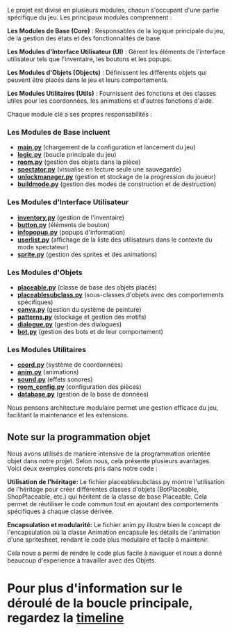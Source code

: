 Le projet est divisé en plusieurs modules, chacun s'occupant d'une partie spécifique du jeu. Les principaux modules comprennent :

**Les Modules de Base (Core)** : Responsables de la logique principale du jeu, de la gestion des états et des fonctionnalités de base.

**Les Modules d'Interface Utilisateur (UI)** : Gèrent les éléments de l'interface utilisateur tels que l'inventaire, les boutons et les popups.

**Les Modules d'Objets (Objects)** : Définissent les différents objets qui peuvent être placés dans le jeu et leurs comportements.

**Les Modules Utilitaires (Utils)** : Fournissent des fonctions et des classes utiles pour les coordonnées, les animations et d'autres fonctions d'aide.

Chaque module clé a ses propres responsabilités :

### Les Modules de Base incluent
- **[main.py](/sources/main.py)** (chargement de la configuration et lancement du jeu)
- **[logic.py](/sources/core/logic.py)** (boucle principale du jeu)
- **[room.py](/sources/core/room.py)** (gestion des objets dans la pièce)
- **[spectator.py](/sources/core/spectator.py)** (visualise en lecture seule une sauvegarde)
- **[unlockmanager.py](/sources/core/unlockmanager.py)** (gestion et stockage de la progression du joueur)
- **[buildmode.py](/sources/core/buildmode.py)** (gestion des modes de construction et de destruction)

### Les Modules d'Interface Utilisateur
- **[inventory.py](/sources/ui/inventory.py)** (gestion de l'inventaire)
- **[button.py](/sources/ui/button.py)** (éléments de bouton)
- **[infopopup.py](/sources/ui/infopopup.py)** (popups d'information)
- **[userlist.py](/sources/ui/userlist.py)** (affichage de la liste des utilisateurs dans le contexte du mode spectateur)
- **[sprite.py](/sources/ui/sprite.py)** (gestion des sprites et des animations)

### Les Modules d'Objets
- **[placeable.py](/sources/objects/placeable.py)** (classe de base des objets placés)
- **[placeablesubclass.py](/sources/objects/placeablesubclass.py)** (sous-classes d'objets avec des comportements spécifiques) 
- **[canva.py](/sources/objects/canva.py)** (gestion du système de peinture)
- **[patterns.py](/sources/objects/patterns.py)** (stockage et gestion des motifs)
- **[dialogue.py](/sources/objects/dialogue.py)** (gestion des dialogues)
- **[bot.py](/sources/objects/bot.py)** (gestion des bots et de leur comportement)

### Les Modules Utilitaires
- **[coord.py](/sources/utils/coord.py)** (système de coordonnées)
- **[anim.py](/sources/utils/anim.py)** (animations)
- **[sound.py](/sources/utils/sound.py)** (effets sonores)
- **[room_config.py](/sources/utils/room_config.py)** (configuration des pièces)
- **[database.py](/sources/utils/database.py)** (gestion de la base de données)

Nous pensons architecture modulaire permet une gestion efficace du jeu, facilitant la maintenance et les extensions.

## Note sur la programmation objet

Nous avons utilisés de maniere intensive de la programmation orientée objet dans notre projet. Selon nous, cela présente plusieurs avantages. 
Voici deux exemples concrets pris dans notre code :

**Utilisation de l'héritage:**
Le fichier placeablesubclass.py montre l'utilisation de l'héritage pour créer différentes classes d'objets (BotPlaceable, ShopPlaceable, etc.) qui héritent de la classe de base Placeable. Cela permet de réutiliser le code commun tout en ajoutant des comportements spécifiques à chaque classe dérivée.

**Encapsulation et modularité:**
Le fichier anim.py illustre bien le concept de l'encapsulation où la classe Animation encapsule les détails de l'animation d'une spritesheet, rendant le code plus modulaire et facile à maintenir.

Cela nous a permi de rendre le code plus facile à naviguer et nous a donné beaucoup d'experience à travailler avec des Objets.

# Pour plus d'information sur le déroulé de la boucle principale, regardez la [timeline](/doc/timeline.md)